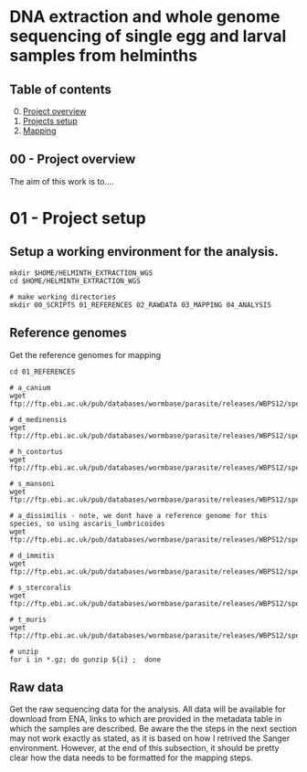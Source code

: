 # DNA extraction and whole genome sequencing of single egg and larval samples from helminths

## Table of contents
0. [Project overview](#overview)
1. [Projects setup](#setup)
2. [Mapping](#mapping)


## 00 - Project overview

The aim of this work is to....





# 01 - Project setup <a name="setup"></a>
## Setup a working environment for the analysis.
``` shell
mkdir $HOME/HELMINTH_EXTRACTION_WGS
cd $HOME/HELMINTH_EXTRACTION_WGS

# make working directories
mkdir 00_SCRIPTS 01_REFERENCES 02_RAWDATA 03_MAPPING 04_ANALYSIS
```

## Reference genomes
Get the reference genomes for mapping
```
cd 01_REFERENCES

# a_canium
wget ftp://ftp.ebi.ac.uk/pub/databases/wormbase/parasite/releases/WBPS12/species/ancylostoma_caninum/PRJNA72585/ancylostoma_caninum.PRJNA72585.WBPS12.genomic.fa.gz

# d_medinensis
wget ftp://ftp.ebi.ac.uk/pub/databases/wormbase/parasite/releases/WBPS12/species/dracunculus_medinensis/PRJEB500/dracunculus_medinensis.PRJEB500.WBPS12.genomic.fa.gz

# h_contortus
wget ftp://ftp.ebi.ac.uk/pub/databases/wormbase/parasite/releases/WBPS12/species/haemonchus_contortus/PRJEB506/haemonchus_contortus.PRJEB506.WBPS12.genomic.fa.gz

# s_mansoni
wget ftp://ftp.ebi.ac.uk/pub/databases/wormbase/parasite/releases/WBPS12/species/schistosoma_mansoni/PRJEA36577/schistosoma_mansoni.PRJEA36577.WBPS12.genomic.fa.gz

# a_dissimilis - note, we dont have a reference genome for this species, so using ascaris_lumbricoides
wget ftp://ftp.ebi.ac.uk/pub/databases/wormbase/parasite/releases/WBPS12/species/ascaris_lumbricoides/PRJEB4950/ascaris_lumbricoides.PRJEB4950.WBPS12.genomic.fa.gz

# d_immitis
wget ftp://ftp.ebi.ac.uk/pub/databases/wormbase/parasite/releases/WBPS12/species/dirofilaria_immitis/PRJEB1797/dirofilaria_immitis.PRJEB1797.WBPS12.genomic.fa.gz

# s_stercoralis
wget ftp://ftp.ebi.ac.uk/pub/databases/wormbase/parasite/releases/WBPS12/species/strongyloides_stercoralis/PRJEB528/strongyloides_stercoralis.PRJEB528.WBPS12.genomic.fa.gz

# t_muris
wget ftp://ftp.ebi.ac.uk/pub/databases/wormbase/parasite/releases/WBPS12/species/trichuris_muris/PRJEB126/trichuris_muris.PRJEB126.WBPS12.genomic.fa.gz

# unzip
for i in *.gz; do gunzip ${i} ;  done

```

## Raw data
Get the raw sequencing data for the analysis. All data will be available for download from ENA, links to which are provided in the metadata table in which the samples are described. 
Be aware the the steps in the next section may not work exactly as stated, as it is based on how I retrived the Sanger environment. However,
at the end of this subsection, it should be pretty clear how the data needs to be formatted for the mapping steps.
